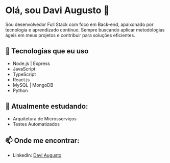 # Olá, sou Davi Augusto 👋

Sou desenvolvedor Full Stack com foco em Back-end, apaixonado por tecnologia e aprendizado contínuo. Sempre buscando aplicar metodologias ágeis em meus projetos e contribuir para soluções eficientes.

## 🚀 Tecnologias que eu uso
- Node.js | Express
- JavaScript
- TypeScript
- React.js
- MySQL | MongoDB
- Python

## 🌱 Atualmente estudando:
- Arquitetura de Microsserviços
- Testes Automatizados

## 📫 Onde me encontrar:
- LinkedIn: [Davi Augusto](https://linkedin.com/in/davi-augusto-b580b2268/)
